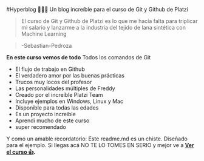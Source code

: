 #Hyperblog 🎉💚👾
Un blog increíble para el curso de Git y Github de Platzi

>El curso de Git y Github de Platzi es lo que me hacía falta para triplicar mi salario y lanzarme a la industria del tejido de lana sintética con Machine Learning

>-Sebastian-Pedroza

**En este curso vemos de todo**
Todos los comandos de Git
- El flujo de trabajo en Github
- El verdadero amor por las buenas prácticas
- Trucos muy locos del profesor
- Las personalidades múltiples de Freddy
- Creado por el increíble Platzi Team
- Incluye ejemplos en Windows, Linux y Mac
- Disponible para todas las edades
- Es un proyecto increible
- Aprendi mucho de este curso
- super recomendado 

Y como un amable recordatorio: Este readme.md es un chiste. Diseñado para el ejemplo. Si llegas acá NO TE LO TOMES EN SERIO y mejor ve a **[Ver el curso 👍](https://platzi.com/cursos/git-github/ "Ver el curso 👍").**
